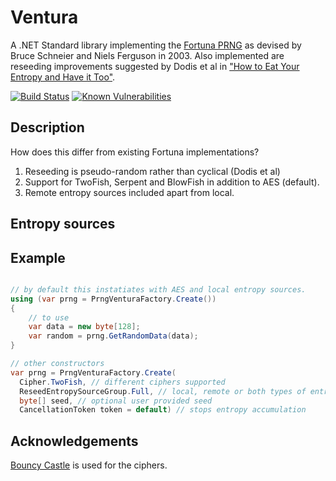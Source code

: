 # Ventura
A .NET Standard library implementing the [Fortuna PRNG](https://en.wikipedia.org/wiki/Fortuna_(PRNG)) as devised by Bruce Schneier and Niels Ferguson in 2003. Also implemented are reseeding improvements suggested by Dodis et al in ["How to Eat Your Entropy and Have it Too"](https://eprint.iacr.org/2014/167).

[![Build Status](https://travis-ci.com/nickpts/Ventura.svg?branch=master)](https://travis-ci.com/nickpts/Ventura)
[![Known Vulnerabilities](https://snyk.io//test/github/nickpts/Ventura/badge.svg?targetFile=src/Ventura/Ventura.csproj)](https://snyk.io//test/github/nickpts/Ventura?targetFile=src/Ventura/Ventura.csproj)

## Description
How does this differ from existing Fortuna implementations?
  1. Reseeding is pseudo-random rather than cyclical (Dodis et al)
  2. Support for TwoFish, Serpent and BlowFish in addition to AES (default).
  3. Remote entropy sources included apart from local. 

## Entropy sources

## Example
```C#

// by default this instatiates with AES and local entropy sources.
using (var prng = PrngVenturaFactory.Create())
{
    // to use
    var data = new byte[128];
    var random = prng.GetRandomData(data);
}

// other constructors
var prng = PrngVenturaFactory.Create(
  Cipher.TwoFish, // different ciphers supported
  ReseedEntropySourceGroup.Full, // local, remote or both types of entropy sources
  byte[] seed, // optional user provided seed
  CancellationToken token = default) // stops entropy accumulation
```

## Acknowledgements
[Bouncy Castle](https://www.bouncycastle.org/) is used for the ciphers.
